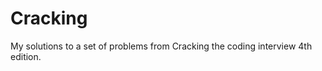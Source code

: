 Cracking
========

My solutions to a set of problems from Cracking the coding interview 4th edition.

